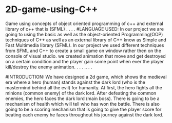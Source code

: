 # 2D-game-using-C++
Game using concepts of object oriented programming of c++ and external library of c++ that is (SFML)
.
.
.
.
#LANGUAGE USED:
In our project we are going to using the basic as well as the object-oriented Programming(OOP) techniques of C++ as well as an external library of C++ know as Simple and Fast Multimedia library (SFML). In our project we used different techniques from SFML and C++ to create a small game on window rather then on the console of visual studio. we created animation that move and get destroyed on a certain condition and the player gain some point when ever the player kill/destroy the enemy animation.
.
.
.
..
.
.

#INTRODUCTION:
We have designed a 2d game, which shows the medieval era where a hero (human) stands against the dark lord (who is the mastermind behind all the evil) for humanity. At first, the hero fights all the minions (common enemy) of the dark lord. After defeating the common enemies, the hero faces the dark lord (main boss). There is going to be a mechanism of health which will tell who has won the battle. There is also going to be a scoring mechanism that is going to give the player score for beating each enemy he faces throughout his journey against the dark lord.
